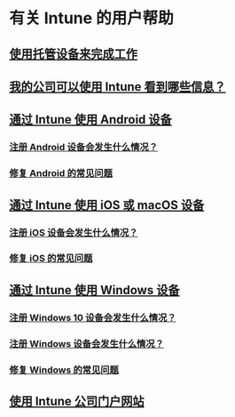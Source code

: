 # 有关 Intune 的用户帮助
## [使用托管设备来完成工作](use-managed-devices-to-get-work-done.md)
## [我的公司可以使用 Intune 看到哪些信息？](what-info-can-your-company-see-when-you-enroll-your-device-in-intune.md)
## [通过 Intune 使用 Android 设备](using-your-android-device-with-intune.md)
### [注册 Android 设备会发生什么情况？](what-happens-if-you-install-the-company-portal-app-and-enroll-your-device-in-intune-android.md)
### [修复 Android 的常见问题](troubleshoot-your-device-android.md)
## [通过 Intune 使用 iOS 或 macOS 设备](using-your-iOS-or-macOS-device-with-intune.md)
### [注册 iOS 设备会发生什么情况？](what-happens-if-you-install-the-company-portal-app-and-enroll-your-device-in-intune-ios.md)
### [修复 iOS 的常见问题](troubleshoot-your-device-iOS.md)
## [通过 Intune 使用 Windows 设备](using-your-windows-device-with-intune.md)
### [注册 Windows 10 设备会发生什么情况？](what-happens-if-you-install-the-company-portal-app-and-enroll-your-device-in-intune-windows10.md)
### [注册 Windows 设备会发生什么情况？](what-happens-if-you-install-the-company-portal-app-and-enroll-your-device-in-intune-windows.md)
### [修复 Windows 的常见问题](troubleshoot-your-device-windows.md)
## [使用 Intune 公司门户网站](using-the-intune-company-portal-website.md)


<!--HONumber=Feb17_HO3-->


